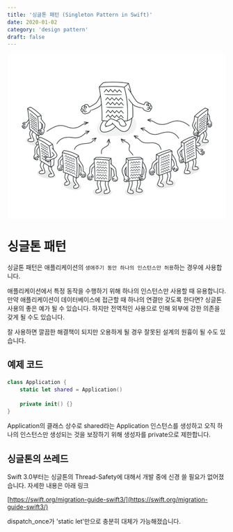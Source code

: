 ```yaml
---
title: '싱글톤 패턴 (Singleton Pattern in Swift)'
date: 2020-01-02
category: 'design pattern'
draft: false
---
```


![](./images/singleton-pattern-1.png)

# 싱글톤 패턴

싱글톤 패턴은 애플리케이션의 `생애주기 동안 하나의 인스턴스만 허용`하는 경우에 사용합니다.

애플리케이션에서 특정 동작을 수행하기 위해 하나의 인스턴스만 사용할 때 유용합니다. 만약 애플리케이션이 데이터베이스에 접근할 때 하나의 연결만 갖도록 한다면? 싱글톤 사용의 좋은 예가 될 수 있습니다. 하지만 전역적인 사용으로 인해 외부에 강한 의존을 갖게 될 수도 있습니다.

잘 사용하면 깔끔한 해결책이 되지만 오용하게 될 경우 잘못된 설계의 원흉이 될 수도 있습니다.

## 예제 코드

```swift
class Application {
    static let shared = Application()

    private init() {}
}
```

Application의 클래스 상수로 shared라는 Application 인스턴스를 생성하고 오직 하나의 인스턴스만 생성되는 것을 보장하기 위해 생성자를 private으로 제한합니다.

## 싱글톤의 쓰레드

Swift 3.0부터는 싱글톤의 Thread-Safety에 대해서 개발 중에 신경 쓸 필요가 없어졌습니다. 자세한 내용은 아래 링크

[https://swift.org/migration-guide-swift3/](https://swift.org/migration-guide-swift3/)

dispatch\_once가 'static let'만으로 충분히 대체가 가능해졌습니다.
